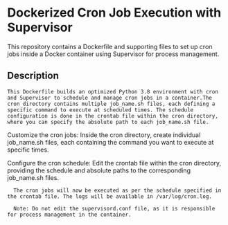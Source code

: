 # Dockerized Cron Job Execution with Supervisor

   This repository contains a Dockerfile and supporting files to set up cron jobs inside a Docker container using Supervisor for process 
   management.

## Description

    This Dockerfile builds an optimized Python 3.8 environment with cron and Supervisor to schedule and manage cron jobs in a container.The 
    cron directory contains multiple job_name.sh files, each defining a specific command to execute at scheduled times. The schedule 
    configuration is done in the crontab file within the cron directory, where you can specify the absolute path to each job_name.sh file.
    

    
    
    


Customize the cron jobs:
      Inside the cron directory, create individual job_name.sh files, each containing the command you want to execute at specific times.


Configure the cron schedule:
      Edit the crontab file within the cron directory, providing the schedule and absolute paths to the corresponding job_name.sh files.


      The cron jobs will now be executed as per the schedule specified in the crontab file. The logs will be available in /var/log/cron.log.

      Note: Do not edit the supervisord.conf file, as it is responsible for process management in the container.

